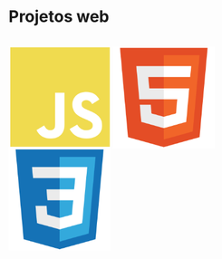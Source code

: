 <h1>Projetos web</h1>
<div style="display: inline_block"><br>
  <img align="center" alt="Javascript" height="180" width="180" src="https://raw.githubusercontent.com/devicons/devicon/master/icons/javascript/javascript-plain.svg">
  <img align="center" alt="HTML5" height="180" width="180" src="https://raw.githubusercontent.com/devicons/devicon/master/icons/html5/html5-original.svg">
  <img align="center" alt="CSS3" height="180" width="180" src="https://raw.githubusercontent.com/devicons/devicon/master/icons/css3/css3-original.svg">
</div>
